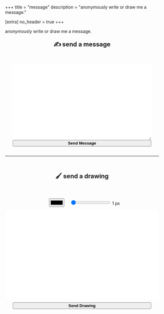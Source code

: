 +++
title = "message"
description = "anonymously write or draw me a message."

[extra]
no_header = true
+++

anonymously write or draw me a message.

<style>
    textarea {
        -webkit-box-sizing: border-box;
        -moz-box-sizing: border-box;
        box-sizing: border-box;
        width: 90%;
        padding: 5px;
        font-size: 20px;
        border-radius: 10px;
        border-width: 0px;
    }

    button {
        width: 90%;
        font-weight: bold;
        transition: all 0.2s;
        -moz-transition: all 0.2s;
        -webkit-transition: all 0.2s;
    }

    button:hover {
        cursor: pointer;
        color: white;
        background-color: #171717;
    }

    .paint-canvas {
        background: white;
        border-width: 0px;
        border-radius: 10px;
        display: block;
    }
  
    .color-picker {
        margin: 1rem 1rem 0 1rem;
    }    
</style>
<div>
    <div align="center">
        <p style="font-size: 20px;"><strong>✍️ send a message</strong></p>
        <br>    
        <textarea id="message" rows="10" style="margin-top: 5px;"></textarea>
        <br>
        <button id="msg-button" onclick="send_message();">Send Message</button>
    </div>
    <div align="center">
        <br><hr><br>
    </div>
    <div align="center">    
        <p style="font-size: 20px;"><strong>🖌️ send a drawing</strong></p>
        <br>
        <input type="color" class="js-color-picker color-picker">
        <input type="range" class="js-line-range" min="1" max="72" value="1">
        <label class="js-range-value">1</label> px
        <canvas class="js-paint paint-canvas" width="690" height="400" style="margin-top: 10px;"></canvas>
        <button id="draw-button" onclick="send_drawing();" style="margin-top: 10px;">Send Drawing</button>
    </div>
</div>

<script>
    const paintCanvas = document.querySelector( '.js-paint' );
    const context = paintCanvas.getContext( '2d' );
    context.lineCap = 'round';

    const colorPicker = document.querySelector( '.js-color-picker' );

    function detectMob() {
        return window.innerWidth <= 800;
    }

    if (detectMob()) {
        paintCanvas.setAttribute('width', '320');
        paintCanvas.setAttribute('height', '320');
    }

    colorPicker.addEventListener( 'change', event => {
        context.strokeStyle = event.target.value; 
    } );

    const lineWidthRange = document.querySelector( '.js-line-range' );
    const lineWidthLabel = document.querySelector( '.js-range-value' );

    lineWidthRange.addEventListener( 'input', event => {
        const width = event.target.value;
        lineWidthLabel.innerHTML = width;
        context.lineWidth = width;
    } );

    let x = 0, y = 0;
    let isMouseDown = false;

    const stopDrawing = () => { isMouseDown = false; }

    const startDrawing = event => {
        isMouseDown = true;   
        [x, y] = [event.offsetX, event.offsetY];
    }

    const drawLine = event => {
        if ( isMouseDown ) {
            const newX = event.offsetX;
            const newY = event.offsetY;
            context.beginPath();
            context.moveTo( x, y );
            context.lineTo( newX, newY );
            context.stroke();
            
            x = newX;
            y = newY;
        }
    }

    const startDrawingTouch = event => {
        isMouseDown = true;
        var rect = event.target.getBoundingClientRect();
        [x, y] = [event.targetTouches[0].clientX - rect.left, event.targetTouches[0].clientY - rect.top];
    }

    const drawLineTouch = event => {
        var rect = event.target.getBoundingClientRect();
        if ( isMouseDown ) {
            const newX = event.targetTouches[0].clientX - rect.left;
            const newY = event.targetTouches[0].clientY - rect.top;
            context.beginPath();
            context.moveTo( x, y );
            context.lineTo( newX, newY );
            context.stroke();
            
            x = newX;
            y = newY;
        }
    }

    paintCanvas.addEventListener( 'mousedown', startDrawing );
    paintCanvas.addEventListener( 'touchstart', startDrawingTouch );

    paintCanvas.addEventListener( 'mousemove', drawLine );
    paintCanvas.addEventListener( 'touchmove', drawLineTouch );
    
    paintCanvas.addEventListener( 'mouseup', stopDrawing );
    paintCanvas.addEventListener( 'touchend', stopDrawing );

    paintCanvas.addEventListener( 'mouseout', stopDrawing );
    paintCanvas.addEventListener( 'touchcancel', stopDrawing );

    const API_URL = 'https://api.mufeedvh.com';

    function send_message() {
        var xhttp = new XMLHttpRequest();

        xhttp.onreadystatechange = function() {
            if (this.readyState == 4 && this.status == 200) {
                var token = JSON.parse(this.responseText).token;
                console.log("acquired token: " + token);

                var message = document.getElementById('message').value;
                var xhttp = new XMLHttpRequest();
                var url = API_URL + '/message';

                xhttp.onreadystatechange = function() {
                    if (this.readyState == 4 && this.status == 200) {
                        let button = document.getElementById('msg-button');
                        button.style.backgroundColor = 'lightgreen';
                        button.innerHTML = JSON.parse(xhttp.responseText).message;
                    } else if (this.readyState == 4 && !this.status != 200) {
                        let button = document.getElementById('msg-button');
                        button.style.color = 'white';
                        button.style.backgroundColor = 'red';
                        button.innerHTML = "Failed to sent message";
                    }
                };

                xhttp.open("POST", url);
                xhttp.setRequestHeader("Content-Type", "application/json; charset=UTF-8");
                xhttp.send(JSON.stringify({
                    "token": token,
                    "message": message
                }));
            }
        };

        xhttp.open("GET", API_URL + '/get_token', true);
        xhttp.send();
    }

    function send_drawing() {
        var xhttp = new XMLHttpRequest();

        xhttp.onreadystatechange = function() {
            if (this.readyState == 4 && this.status == 200) {
                var token = JSON.parse(this.responseText).token;
                console.log("acquired token: " + token);

                var message = document.getElementById('message').value;
                var xhttp = new XMLHttpRequest();
                var url = API_URL + '/drawing';

                xhttp.onreadystatechange = function() {
                    if (this.readyState == 4 && this.status == 200) {
                        let button = document.getElementById('draw-button');
                        button.style.backgroundColor = 'lightgreen';
                        button.innerHTML = JSON.parse(xhttp.responseText).message;
                    } else if (this.readyState == 4 && !this.status != 200) {
                        let button = document.getElementById('draw-button');
                        button.style.color = 'white';
                        button.style.backgroundColor = 'red';
                        button.innerHTML = "Failed to sent message";
                    }
                };

                xhttp.open("POST", url);
                xhttp.setRequestHeader("Content-Type", "application/json; charset=UTF-8");
                xhttp.send(JSON.stringify({
                    "token": token,
                    "message": paintCanvas.toDataURL()
                }));
            }
        };

        xhttp.open("GET", API_URL + '/get_token', true);
        xhttp.send();
    }    
</script>